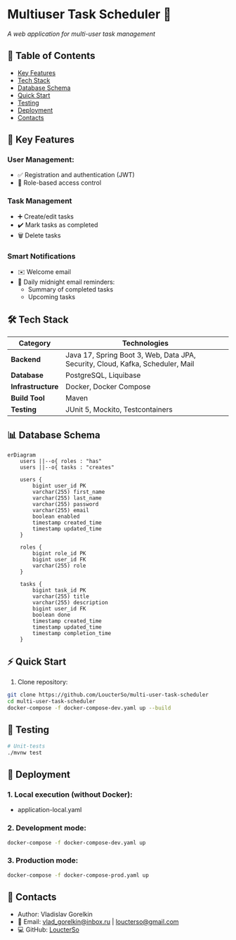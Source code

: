 # Multiuser Task Scheduler 🚀

*A web application for multi-user task management*

## 📌 Table of Contents
- [Key Features](#-key-features)
- [Tech Stack](#-tech-stack)
- [Database Schema](#-database-schema)
- [Quick Start](#-quick-start)
- [Testing](#-testing)
- [Deployment](#-deployment)
- [Contacts](#-contacts)

## 🌟 Key Features
### User Management:
- ✅ Registration and authentication (JWT)
- 🔐 Role-based access control
  
### Task Management
- ➕ Create/edit tasks
- ✔️ Mark tasks as completed
- 🗑️ Delete tasks

### Smart Notifications
- ✉️ Welcome email
- 🔔 Daily midnight email reminders:
  - Summary of completed tasks
  - Upcoming tasks

## 🛠 Tech Stack
| Category       | Technologies                          |
|----------------|-----------------------------------|
| **Backend**     | Java 17, Spring Boot 3, Web, Data JPA, Security, Cloud, Kafka, Scheduler, Mail|
| **Database**| PostgreSQL, Liquibase             |
| **Infrastructure** | Docker, Docker Compose       |
| **Build Tool**     | Maven|
| **Testing** | JUnit 5, Mockito, Testcontainers |

## 📊 Database Schema

```mermaid
erDiagram
    users ||--o{ roles : "has"
    users ||--o{ tasks : "creates"
    
    users {
        bigint user_id PK
        varchar(255) first_name
        varchar(255) last_name
        varchar(255) password
        varchar(255) email
        boolean enabled
        timestamp created_time
        timestamp updated_time
    }
    
    roles {
        bigint role_id PK
        bigint user_id FK
        varchar(255) role
    }
    
    tasks {
        bigint task_id PK
        varchar(255) title
        varchar(255) description
        bigint user_id FK
        boolean done
        timestamp created_time
        timestamp updated_time
        timestamp completion_time
    }
```

## ⚡ Quick Start
1. Clone repository:
```bash
git clone https://github.com/LoucterSo/multi-user-task-scheduler
cd multi-user-task-scheduler
docker-compose -f docker-compose-dev.yaml up --build
```

## 🧪 Testing
```bash
# Unit-tests
./mvnw test
```

## 🐳 Deployment
### 1. Local execution (without Docker):
- application-local.yaml
### 2. Development mode:
```bash
docker-compose -f docker-compose-dev.yaml up
```
### 3. Production mode:
```bash
docker-compose -f docker-compose-prod.yaml up
```

## 📧 Contacts
- Author: Vladislav Gorelkin
- 📧 Email: vlad_gorelkin@inbox.ru | loucterso@gmail.com
- 💻 GitHub: [LoucterSo](https://github.com/LoucterSo)

